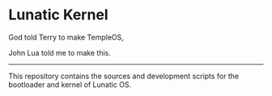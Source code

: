 # Lunatic Kernel

God told Terry to make TempleOS,

John Lua told me to make this.

-----------------------------------

This repository contains the sources and development scripts for the bootloader and kernel of Lunatic OS.
